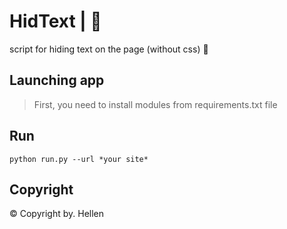 # HidText | 📜
script for hiding text on the page (without css) 🔗
## Launching app
> First, you need to install modules 
> from requirements.txt file
## Run
```
python run.py --url *your site*
```
## Copyright
© Copyright by. Hellen
